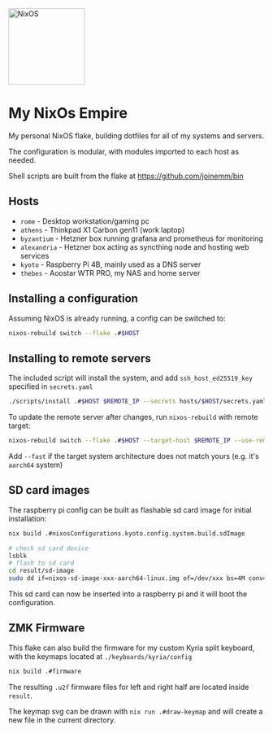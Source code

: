 <img alt="NixOS" src="https://raw.githubusercontent.com/NixOS/nixos-artwork/master/logo/nix-snowflake-white.svg" width="150px"/>

# My NixOs Empire

My personal NixOS flake, building dotfiles for all of my systems and servers.

The configuration is modular, with modules imported to each host as needed.

Shell scripts are built from the flake at <https://github.com/joinemm/bin>

## Hosts

- `rome` - Desktop workstation/gaming pc
- `athens` - Thinkpad X1 Carbon gen11 (work laptop)
- `byzantium` - Hetzner box running grafana and prometheus for monitoring
- `alexandria` - Hetzner box acting as syncthing node and hosting web services
- `kyoto` - Raspberry Pi 4B, mainly used as a DNS server
- `thebes` - Aoostar WTR PRO, my NAS and home server

## Installing a configuration

Assuming NixOS is already running, a config can be switched to:

```sh
nixos-rebuild switch --flake .#$HOST
```

## Installing to remote servers

The included script will install the system, and add `ssh_host_ed25519_key` specified in `secrets.yaml`

```sh
./scripts/install .#$HOST $REMOTE_IP --secrets hosts/$HOST/secrets.yaml
```

To update the remote server after changes, run `nixos-rebuild` with remote target:

```sh
nixos-rebuild switch --flake .#$HOST --target-host $REMOTE_IP --use-remote-sudo
```

Add `--fast` if the target system architecture does not match yours (e.g. it's `aarch64` system)

## SD card images

The raspberry pi config can be built as flashable sd card image for initial installation:

```sh
nix build .#nixosConfigurations.kyoto.config.system.build.sdImage

# check sd card device
lsblk
# flash to sd card
cd result/sd-image
sudo dd if=nixos-sd-image-xxx-aarch64-linux.img of=/dev/xxx bs=4M conv=fsync status=progress
```

This sd card can now be inserted into a raspberry pi and it will boot the configuration.

## ZMK Firmware

This flake can also build the firmware for my custom Kyria split keyboard, with the keymaps located at `./keyboards/kyria/config`

```sh
nix build .#firmware
```

The resulting `.u2f` firmware files for left and right half are located inside `result`.

The keymap svg can be drawn with `nix run .#draw-keymap` and will create a new file in the current directory.
